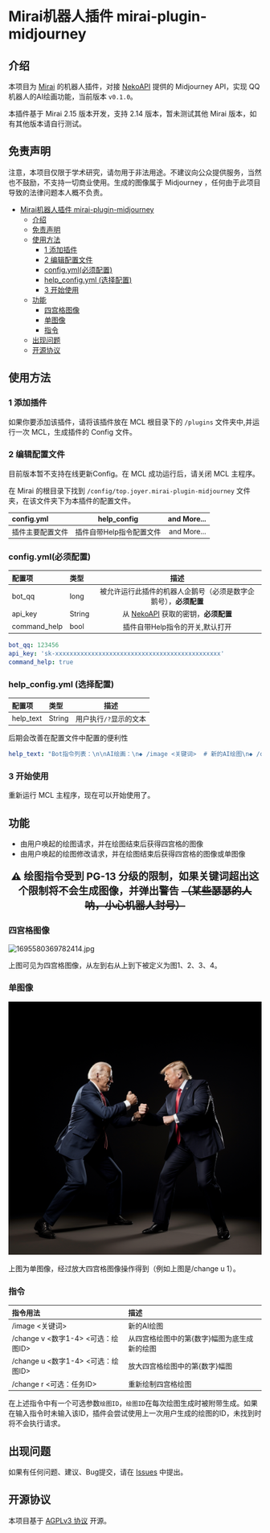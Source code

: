 ﻿# Mirai机器人插件 mirai-plugin-midjourney

## 介绍
本项目为 [Mirai](https://github.com/mamoe/mirai) 的机器人插件，对接 [NekoAPI](http://nekoapi.com/) 提供的 Midjourney API，实现 QQ 机器人的AI绘画功能，当前版本 `v0.1.0`。

本插件基于 Mirai 2.15 版本开发，支持 2.14 版本，暂未测试其他 Mirai 版本，如有其他版本请自行测试。

## 免责声明
注意，本项目仅限于学术研究，请勿用于非法用途。不建议向公众提供服务，当然也不鼓励，不支持一切商业使用。生成的图像属于 Midjourney ，任何由于此项目导致的法律问题本人概不负责。

<!-- TOC -->
* [Mirai机器人插件 mirai-plugin-midjourney](#mirai机器人插件-mirai-plugin-midjourney)
  * [介绍](#介绍)
  * [免责声明](#免责声明)
  * [使用方法](#使用方法)
    * [1 添加插件](#1-添加插件)
    * [2 编辑配置文件](#2-编辑配置文件)
    * [config.yml(必须配置)](#configyml必须配置)
    * [help_config.yml (选择配置)](#helpconfigyml-选择配置)
    * [3 开始使用](#3-开始使用)
  * [功能](#功能)
    * [四宫格图像](#四宫格图像)
    * [单图像](#单图像)
    * [指令](#指令)
  * [出现问题](#出现问题)
  * [开源协议](#开源协议)
<!-- TOC -->

## 使用方法
### 1 添加插件
如果你要添加该插件，请将该插件放在 MCL 根目录下的 `/plugins` 文件夹中,并运行一次 MCL，生成插件的 Config 文件。

### 2 编辑配置文件
目前版本暂不支持在线更新Config。在 MCL 成功运行后，请关闭 MCL 主程序。

在 Mirai 的根目录下找到 `/config/top.joyer.mirai-plugin-midjourney` 文件夹，在该文件夹下为本插件的配置文件。

| config.yml |  help_config   |and More...|
|:-----------|:--------------:|--------:|
| 插件主要配置文件   | 插件自带Help指令配置文件 |and More...|

### config.yml(必须配置)
| 配置项      | 类型     |                       描述                        |
|:---------|:-------|:-----------------------------------------------:|
| bot_qq   | long   |       被允许运行此插件的机器人企鹅号（必须是数字企鹅号），**必须配置**        |
| api_key  | String | 从 [NekoAPI](http://nekoapi.com/) 获取的密钥，**必须配置** |
| command_help | bool   |               插件自带Help指令的开关,默认打开                |

```yaml
bot_qq: 123456
api_key: 'sk-xxxxxxxxxxxxxxxxxxxxxxxxxxxxxxxxxxxxxxxxxxxxxx'
command_help: true
```
### help_config.yml (选择配置)
| 配置项      | 类型     |      描述       |
|:---------|:-------|:-------------:|
| help_text   | String | 用户执行`/?`显示的文本 |

后期会改善在配置文件中配置的便利性
```yaml
help_text: "Bot指令列表：\n\nAI绘画：\n◆ /image <关键词>  # 新的AI绘图\n◆ /change v <数字1-4> <可选：绘图ID> # 从四宫格绘图中的第{数字}幅图为底生成新的绘图\n◆ /change u <数字1-4> <可选：绘图ID> # 放大四宫格绘图中的第{数字}幅图\n◆ /change r <可选：任务ID> # 重新绘制四宫格绘图\n\n在 image 指令中添加 --niji <数字1-5> 参数，数字越大二次元浓度越高\n在 change 指令中如果不填写绘图 ID ，默认为该用户上一次生成的四宫格绘图"
```

### 3 开始使用
重新运行 MCL 主程序，现在可以开始使用了。

## 功能
* 由用户唤起的绘图请求，并在绘图结束后获得四宫格的图像
* 由用户唤起的绘图修改请求，并在绘图结束后获得四宫格的图像或单图像

<p style="font-size: 20px;text-align: center"> <strong>⚠ 绘图指令受到 PG-13 分级的限制，如果关键词超出这个限制将不会生成图像，并弹出警告 <del>（某些瑟瑟的人呐，小心机器人封号）</del></strong> </p>

### 四宫格图像

![1695580369782414.jpg](img%2F1695580369782414.jpg)

上图可见为四宫格图像，从左到右从上到下被定义为图1、2、3、4。

### 单图像

![1695584776767642.jpg](img%2F1695584776767642.jpg)

上图为单图像，经过放大四宫格图像操作得到（例如上图是/change u 1）。

### 指令
| 指令用法                          | 描述                       |
|:------------------------------|:-------------------------|
 | /image <关键词>                  | 新的AI绘图                   |
 | /change v <数字1-4> <可选：绘图ID>   | 从四宫格绘图中的第{数字}幅图为底生成新的绘图  |
 | /change u <数字1-4> <可选：绘图ID>   | 放大四宫格绘图中的第{数字}幅图         |
 | /change r <可选：任务ID>           | 重新绘制四宫格绘图                |

在上述指令中有一个可选参数`绘图ID`，`绘图ID`在每次绘图生成时被附带生成。如果在输入指令时未输入该ID，插件会尝试使用上一次用户生成的绘图的ID，未找到时将不会执行请求。

## 出现问题
如果有任何问题、建议、Bug提交，请在 [Issues](https://github.com/JoyerLiu/mirai-plugin-midjourney/issues) 中提出。

## 开源协议
本项目基于 [AGPLv3 协议](LICENSE) 开源。
